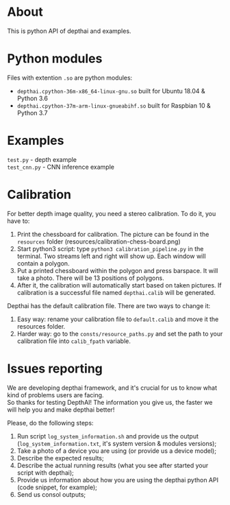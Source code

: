# About
This is python API of depthai and examples.  

# Python modules
Files with extention `.so` are python modules:  
- `depthai.cpython-36m-x86_64-linux-gnu.so` built for Ubuntu 18.04 & Python 3.6  
- `depthai.cpython-37m-arm-linux-gnueabihf.so` built for Raspbian 10 & Python 3.7  
  
# Examples
`test.py` - depth example  
`test_cnn.py` - CNN inference example

# Calibration
For better depth image quality, you need a stereo calibration. To do it, you have to:
1. Print the chessboard for calibration. The picture can be found in the `resources` folder (resources/calibration-chess-board.png)  
2. Start python3 script: type `python3 calibration_pipeline.py` in the terminal. Two streams left and right will show up. Each window will contain a polygon.  
3. Put a printed chessboard within the polygon and press barspace. It will take a photo. There will be 13 positions of polygons.  
4. After it, the calibration will automatically start based on taken pictures. If calibration is a successful file named `depthai.calib` will be generated. 

Depthai has the default calibration file. There are two ways to change it:
1. Easy way: rename your calibration file to `default.calib` and move it the resources folder.  
2. Harder way: go to the `consts/resource_paths.py` and set the path to your calibration file into `calib_fpath` variable.  

# Issues reporting  
We are developing depthai framework, and it's crucial for us to know what kind of problems users are facing.  
So thanks for testing DepthAI! The information you give us, the faster we will help you and make depthai better!  
  
Please, do the following steps:  
1. Run script `log_system_information.sh` and provide us the output (`log_system_information.txt`, it's system version & modules versions);  
2. Take a photo of a device you are using (or provide us a device model);  
3. Describe the expected results;  
4. Describe the actual running results (what you see after started your script with depthai);  
5. Provide us information about how you are using the depthai python API (code snippet, for example);  
6. Send us consol outputs;  

